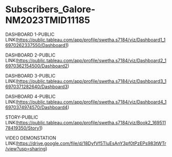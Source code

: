 # Subscribers_Galore-NM2023TMID11185

DASHBOARD 1-PUBLIC LINK(https://public.tableau.com/app/profile/swetha.s7184/viz/Dashboard1_16970262337550/Dashboard1)

DASHBOARD 2-PUBLIC LINK(https://public.tableau.com/app/profile/swetha.s7184/viz/Dashboard2_16970362154500/Dashboard2)

DASHBOARD 3-PUBLIC LINK(https://public.tableau.com/app/profile/swetha.s7184/viz/Dashboard3_16970371282640/Dashboard3)

DASHBOARD 4-PUBLIC LINK(https://public.tableau.com/app/profile/swetha.s7184/viz/Dashboard4_16970374974570/Dashboard4)

STORY-PUBLIC LINK(https://public.tableau.com/app/profile/swetha.s7184/viz/Book2_16951178419350/Story1)

VIDEO DEMONSTATION LINK(https://drive.google.com/file/d/18DyfVf5TluEsAnY3pf0tPzEPs983tWTr/view?usp=sharing)
